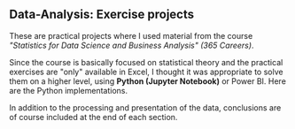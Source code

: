 ## Data-Analysis: Exercise projects
These are practical projects where I used material from the course *"Statistics for Data Science and Business Analysis" (365 Careers)*.

Since the course is basically focused on statistical theory and the practical exercises are "only" available in Excel, I thought it was appropriate to solve them on a higher level, using **Python (Jupyter Notebook)** or Power BI. Here are the Python implementations.

In addition to the processing and presentation of the data, conclusions are of course included at the end of each section.